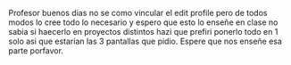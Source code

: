 Profesor buenos dias no se como vincular el edit profile pero de todos modos lo cree todo lo necesario y espero que esto lo enseñe en clase no sabia si haecerlo en  proyectos distintos hazi que prefiri ponerlo todo en 1 solo asi que estarian las 3 pantallas que pidio.
Espere que nos enseñe esa parte porfavor.
